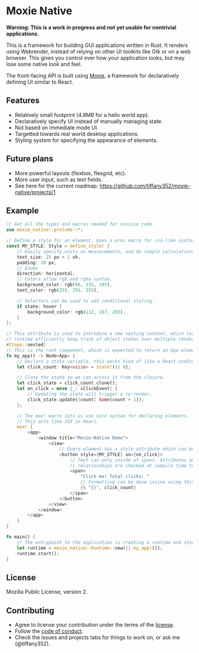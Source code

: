 # Moxie Native

**Warning: This is a work in progress and not yet usable for nontrivial applications.**

This is a framework for building GUI applications written in Rust. It
renders using Webrender, instead of relying on other UI toolkits like
Gtk or on a web browser. This gives you control over how your
application looks, but may lose some native look and feel.

The front-facing API is built using [Moxie](https://moxie.rs/), a framework for declaratively
defining UI similar to React.

## Features

- Relatively small footprint (4.8MB for a hello world app).
- Declaratively specify UI instead of manually managing state.
- Not based on immediate mode UI.
- Targetted towards real world desktop applications.
- Styling system for specifying the appearance of elements.

## Future plans

- More powerful layouts (flexbox, flexgrid, etc).
- More user input, such as text fields.
- See here for the current roadmap: https://github.com/tiffany352/moxie-native/projects/1

## Example

```rust
// Get all the types and macros needed for concise code
use moxie_native::prelude::*;

// Define a style for an element. Uses a proc macro for css-like syntax.
const MY_STYLE: Style = define_style! {
    // Easily specify units on measurements, and do simple calculations with them.
    text_size: 25 px + 1 vh,
    padding: 10 px,
    // Enums
    direction: horizontal,
    // Colors allow rgb and rgba syntax.
    background_color: rgb(66, 135, 245),
    text_color: rgb(255, 255, 255),

    // Selectors can be used to add conditional styling.
    if state: hover {
        background_color: rgb(112, 167, 255),
    }
};

// This attribute is used to introduce a new nesting context, which lets the
// runtime efficiently keep track of object states over multiple renders.
#[topo::nested]
// This is the root component, which is expected to return an App element.
fn my_app() -> Node<App> {
    // Declare a state variable, this works kind of like a React useState() hook.
    let click_count: Key<usize> = state!(|| 0);

    // Clone the state so we can access it from the closure.
    let click_state = click_count.clone();
    let on_click = move |_: &ClickEvent| {
        // Updating the state will trigger a re-render.
        click_state.update(|count| Some(count + 1));
    };

    // The mox! macro lets us use nice syntax for declaring elements.
    // This acts like JSX in React.
    mox! {
        <app>
            <window title="Moxie-Native Demo">
                <view>
                    // Every element has a style attribute which can be used to add a style.
                    <button style={MY_STYLE} on={on_click}>
                        // Text can only inside of spans. Attributes and parent-child
                        // relationships are checked at compile time to ensure validity.
                        <span>
                            "Click me! Total clicks: "
                            // Formatting can be done inline using this shorthand syntax.
                            {% "{}", click_count}
                        </span>
                    </button>
                </view>
            </window>
        </app>
    }
}

fn main() {
    // The entrypoint to the application is creating a runtime and starting it.
    let runtime = moxie_native::Runtime::new(|| my_app!());
    runtime.start();
}
```

## License

Mozilla Public License, version 2.

## Contributing

- Agree to license your contribution under the terms of the [license](./LICENSE-MPL).
- Follow the [code of conduct](./CODE_OF_CONDUCT.md).
- Check the issues and projects tabs for things to work on, or ask me (@tiffany352).
